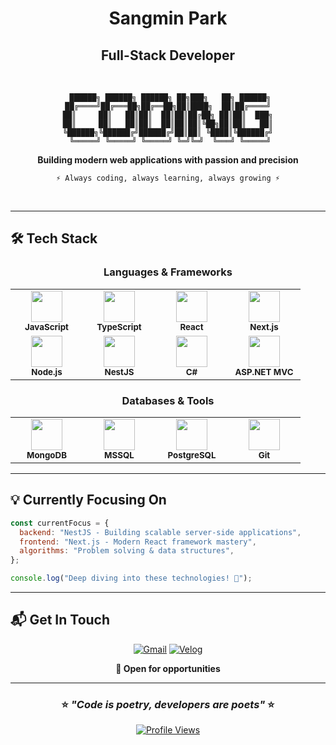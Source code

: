 <div align="center">

# Sangmin Park

## Full-Stack Developer

<br>

```
 ██████╗ ██████╗ ██████╗ ██╗███╗   ██╗ ██████╗
██╔════╝██╔═══██╗██╔══██╗██║████╗  ██║██╔════╝
██║     ██║   ██║██║  ██║██║██╔██╗ ██║██║  ███╗
██║     ██║   ██║██║  ██║██║██║╚██╗██║██║   ██║
╚██████╗╚██████╔╝██████╔╝██║██║ ╚████║╚██████╔╝
 ╚═════╝ ╚═════╝ ╚═════╝ ╚═╝╚═╝  ╚═══╝ ╚═════╝
```

**Building modern web applications with passion and precision**

`⚡ Always coding, always learning, always growing ⚡`

<br>

</div>

---

## 🛠️ **Tech Stack**

<div align="center">

### **Languages & Frameworks**

<table>
<tr>
<td align="center" width="100">
<img src="https://cdn.jsdelivr.net/gh/devicons/devicon/icons/javascript/javascript-original.svg" width="50" height="50"/>
<br><sub><b>JavaScript</b></sub>
</td>
<td align="center" width="100">
<img src="https://cdn.jsdelivr.net/gh/devicons/devicon/icons/typescript/typescript-original.svg" width="50" height="50"/>
<br><sub><b>TypeScript</b></sub>
</td>
<td align="center" width="100">
<img src="https://cdn.jsdelivr.net/gh/devicons/devicon/icons/react/react-original.svg" width="50" height="50"/>
<br><sub><b>React</b></sub>
</td>
<td align="center" width="100">
<img src="https://cdn.jsdelivr.net/gh/devicons/devicon/icons/nextjs/nextjs-original.svg" width="50" height="50"/>
<br><sub><b>Next.js</b></sub>
</td>
</tr>
<tr>
<td align="center" width="100">
<img src="https://cdn.jsdelivr.net/gh/devicons/devicon/icons/nodejs/nodejs-original.svg" width="50" height="50"/>
<br><sub><b>Node.js</b></sub>
</td>
<td align="center" width="100">
<img src="https://nestjs.com/img/logo-small.svg" width="50" height="50"/>
<br><sub><b>NestJS</b></sub>
</td>
<td align="center" width="100">
<img src="https://cdn.jsdelivr.net/gh/devicons/devicon/icons/csharp/csharp-original.svg" width="50" height="50"/>
<br><sub><b>C#</b></sub>
</td>
<td align="center" width="100">
<img src="https://cdn.jsdelivr.net/gh/devicons/devicon/icons/dot-net/dot-net-original.svg" width="50" height="50"/>
<br><sub><b>ASP.NET MVC</b></sub>
</td>
</tr>
</table>

### **Databases & Tools**

<table>
<tr>
<td align="center" width="100">
<img src="https://cdn.jsdelivr.net/gh/devicons/devicon/icons/mongodb/mongodb-original.svg" width="50" height="50"/>
<br><sub><b>MongoDB</b></sub>
</td>
<td align="center" width="100">
<img src="https://cdn.jsdelivr.net/gh/devicons/devicon/icons/microsoftsqlserver/microsoftsqlserver-plain.svg" width="50" height="50"/>
<br><sub><b>MSSQL</b></sub>
</td>
<td align="center" width="100">
<img src="https://cdn.jsdelivr.net/gh/devicons/devicon/icons/postgresql/postgresql-original.svg" width="50" height="50"/>
<br><sub><b>PostgreSQL</b></sub>
</td>
<td align="center" width="100">
<img src="https://cdn.jsdelivr.net/gh/devicons/devicon/icons/git/git-original.svg" width="50" height="50"/>
<br><sub><b>Git</b></sub>
</td>
</tr>
</table>

</div>

---

## 💡 **Currently Focusing On**

```javascript
const currentFocus = {
  backend: "NestJS - Building scalable server-side applications",
  frontend: "Next.js - Modern React framework mastery",
  algorithms: "Problem solving & data structures",
};

console.log("Deep diving into these technologies! 🎯");
```

---

## 📬 **Get In Touch**

<div align="center">

[![Gmail](https://img.shields.io/badge/Gmail-D14836?style=for-the-badge&logo=gmail&logoColor=white)](mailto:nambawon1@gmail.com)
[![Velog](https://img.shields.io/badge/Velog-20C997?style=for-the-badge&logo=velog&logoColor=white)](https://velog.io/@vekkary)

**💼 Open for opportunities**

</div>

---

<div align="center">

### ⭐ _"Code is poetry, developers are poets"_ ⭐

[![Profile Views](https://komarev.com/ghpvc/?username=gkkary3&style=flat-square&color=blue)](https://github.com/gkkary3)

</div>
